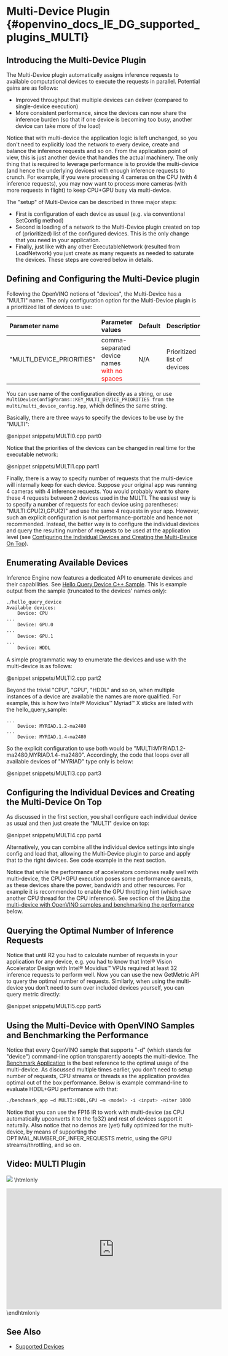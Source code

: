 # Multi-Device Plugin {#openvino_docs_IE_DG_supported_plugins_MULTI}

## Introducing the Multi-Device Plugin

The Multi-Device plugin automatically assigns inference requests to available computational devices to execute the requests in parallel. Potential gains are as follows:
* Improved throughput that multiple devices can deliver (compared to single-device execution)
* More consistent performance, since the devices can now share the inference burden
(so that if one device is becoming too busy, another device can take more of the load)

Notice that with multi-device the application logic is left unchanged, so you don't need to explicitly load the network to every device, create and balance the inference requests and so on. From the application point of view, this is just another device that handles the actual machinery. 
The only thing that is required to leverage performance is to provide the multi-device (and hence the underlying devices) with enough inference requests to crunch.
For example, if you were processing 4 cameras on the CPU (with 4 inference requests), you may now want to process more cameras (with more requests in flight) to keep CPU+GPU busy via multi-device.

The "setup" of Multi-Device can be described in three major steps:
* First is configuration of each device as usual (e.g. via conventional SetConfig method)
* Second is loading of a network to the Multi-Device plugin created on top of (prioritized) list of the  configured devices. This is the only change that you need in your application.
* Finally, just like with any other ExecutableNetwork (resulted from LoadNetwork) you just create as many requests as needed to saturate the devices.
These steps are covered below in details.

## Defining and Configuring the Multi-Device plugin
Following the OpenVINO notions of "devices", the Multi-Device has a "MULTI" name.
The only configuration option for the Multi-Device plugin is a prioritized list of devices to use:

| Parameter name                 | Parameter values      | Default            | Description                                                                                                                  |
| :---                      | :---                  | :---               | :----------------------------------------------------------------------------------------------------------------------------|
| "MULTI_DEVICE_PRIORITIES"  | comma-separated device names <span style="color:red">with no spaces</span>| N/A              | Prioritized list of devices                 |

You can use name of the configuration directly as a string, or use `MultiDeviceConfigParams::KEY_MULTI_DEVICE_PRIORITIES from the multi/multi_device_config.hpp`, which defines the same string.
 
Basically, there are three ways to specify the devices to be use by the "MULTI":

@snippet snippets/MULTI0.cpp part0

Notice that the priorities of the devices can be changed in real time for the executable network:

@snippet snippets/MULTI1.cpp part1

Finally, there is a way to specify number of requests that the multi-device will internally keep for each device. Suppose your original app was running 4 cameras with 4 inference requests. You would probably want to share these 4 requests between 2 devices used in the MULTI. The easiest way is to specify a number of requests for each device using parentheses: "MULTI:CPU(2),GPU(2)" and use the same 4 requests in your app. However, such an explicit configuration is not performance-portable and hence not recommended. Instead, the better way is to configure the individual devices and query the resulting number of requests to be used at the application level (see [Configuring the Individual Devices and Creating the Multi-Device On Top](#configuring-the-individual-devices-and-creating-the-multi-device-on-top)).

## Enumerating Available Devices
Inference Engine now features a dedicated API to enumerate devices and their capabilities. See [Hello Query Device C++ Sample](../../../inference-engine/samples/hello_query_device/README.md).  This is example output from the sample (truncated to the devices' names only):

```sh
./hello_query_device
Available devices: 
    Device: CPU
...
    Device: GPU.0
...
    Device: GPU.1
...
    Device: HDDL
```
A simple programmatic way to enumerate the devices and use with the multi-device is as follows:

@snippet snippets/MULTI2.cpp part2

Beyond the trivial "CPU", "GPU", "HDDL" and so on, when multiple instances of a device are available the names are more qualified.
For example, this is how two Intel® Movidius™ Myriad™ X sticks are listed with the hello_query_sample:
```
...
    Device: MYRIAD.1.2-ma2480
...
    Device: MYRIAD.1.4-ma2480
```
So the explicit configuration to use both would be "MULTI:MYRIAD.1.2-ma2480,MYRIAD.1.4-ma2480".
Accordingly, the code that loops over all available devices of "MYRIAD" type only is below:

@snippet snippets/MULTI3.cpp part3


## Configuring the Individual Devices and Creating the Multi-Device On Top
As discussed in the first section, you shall configure each individual device as usual and then just create the "MULTI" device on top:

@snippet snippets/MULTI4.cpp part4

Alternatively, you can combine all the individual device settings into single config and load that, allowing the Multi-Device plugin to parse and apply that to the right devices. See code example in the next section.

Notice that while the performance of accelerators combines really well with multi-device, the CPU+GPU execution poses some performance caveats, as these devices share the power, bandwidth and other resources. For example it is recommended to enable the GPU throttling hint (which save another CPU thread for the CPU inference).
See section of the [Using the multi-device with OpenVINO samples and benchmarking the performance](#using-the-multi-device-with-openvino-samples-and-benchmarking-the-performance) below.

## Querying the Optimal Number of Inference Requests
Notice that until R2 you had to calculate number of requests in your application for any device, e.g. you had to know that Intel® Vision Accelerator Design with Intel® Movidius™ VPUs required at least 32 inference requests to perform well. Now you can use the new GetMetric API to query the optimal number of requests. Similarly, when using the multi-device you don't need to sum over included devices yourself, you can query metric directly:

@snippet snippets/MULTI5.cpp part5

## Using the Multi-Device with OpenVINO Samples and Benchmarking the Performance
Notice that every OpenVINO sample that supports "-d" (which stands for "device") command-line option transparently accepts the multi-device.
The [Benchmark Application](../../../inference-engine/samples/benchmark_app/README.md) is the best reference to the optimal usage of the multi-device. As discussed multiple times earlier, you don't need to setup number of requests, CPU streams or threads as the application provides optimal out of the box performance.
Below is example command-line to evaluate HDDL+GPU performance with that:

```sh
./benchmark_app –d MULTI:HDDL,GPU –m <model> -i <input> -niter 1000
```
Notice that you can use the FP16 IR to work with multi-device (as CPU automatically upconverts it to the fp32) and rest of devices support it naturally. 
Also notice that no demos are (yet) fully optimized for the multi-device, by means of supporting the OPTIMAL_NUMBER_OF_INFER_REQUESTS metric, using the GPU streams/throttling, and so on.

## Video: MULTI Plugin
[![](https://img.youtube.com/vi/xbORYFEmrqU/0.jpg)](https://www.youtube.com/watch?v=xbORYFEmrqU)
\htmlonly
<iframe width="560" height="315" src="https://www.youtube.com/embed/xbORYFEmrqU" frameborder="0" allow="accelerometer; autoplay; clipboard-write; encrypted-media; gyroscope; picture-in-picture" allowfullscreen></iframe>
\endhtmlonly

## See Also
* [Supported Devices](Supported_Devices.md)


